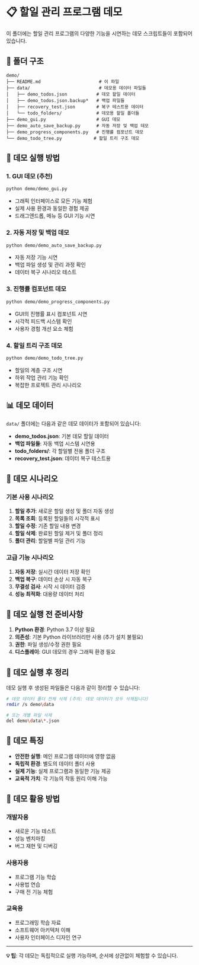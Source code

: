 # 📋 할일 관리 프로그램 데모

이 폴더에는 할일 관리 프로그램의 다양한 기능을 시연하는 데모 스크립트들이 포함되어 있습니다.

## 📁 폴더 구조

```
demo/
├── README.md                      # 이 파일
├── data/                          # 데모용 데이터 파일들
│   ├── demo_todos.json           # 데모 할일 데이터
│   ├── demo_todos.json.backup*   # 백업 파일들
│   ├── recovery_test.json        # 복구 테스트용 데이터
│   └── todo_folders/             # 데모용 할일 폴더들
├── demo_gui.py                   # GUI 데모
├── demo_auto_save_backup.py      # 자동 저장 및 백업 데모
├── demo_progress_components.py   # 진행률 컴포넌트 데모
└── demo_todo_tree.py            # 할일 트리 구조 데모
```

## 🚀 데모 실행 방법

### 1. GUI 데모 (추천)
```bash
python demo/demo_gui.py
```
- 그래픽 인터페이스로 모든 기능 체험
- 실제 사용 환경과 동일한 경험 제공
- 드래그앤드롭, 메뉴 등 GUI 기능 시연

### 2. 자동 저장 및 백업 데모
```bash
python demo/demo_auto_save_backup.py
```
- 자동 저장 기능 시연
- 백업 파일 생성 및 관리 과정 확인
- 데이터 복구 시나리오 테스트

### 3. 진행률 컴포넌트 데모
```bash
python demo/demo_progress_components.py
```
- GUI의 진행률 표시 컴포넌트 시연
- 시각적 피드백 시스템 확인
- 사용자 경험 개선 요소 체험

### 4. 할일 트리 구조 데모
```bash
python demo/demo_todo_tree.py
```
- 할일의 계층 구조 시연
- 하위 작업 관리 기능 확인
- 복잡한 프로젝트 관리 시나리오

## 📊 데모 데이터

`data/` 폴더에는 다음과 같은 데모 데이터가 포함되어 있습니다:

- **demo_todos.json**: 기본 데모 할일 데이터
- **백업 파일들**: 자동 백업 시스템 시연용
- **todo_folders/**: 각 할일별 전용 폴더 구조
- **recovery_test.json**: 데이터 복구 테스트용

## 🎯 데모 시나리오

### 기본 사용 시나리오
1. **할일 추가**: 새로운 할일 생성 및 폴더 자동 생성
2. **목록 조회**: 등록된 할일들의 시각적 표시
3. **할일 수정**: 기존 할일 내용 변경
4. **할일 삭제**: 완료된 할일 제거 및 폴더 정리
5. **폴더 관리**: 할일별 파일 관리 기능

### 고급 기능 시나리오
1. **자동 저장**: 실시간 데이터 저장 확인
2. **백업 복구**: 데이터 손상 시 자동 복구
3. **무결성 검사**: 시작 시 데이터 검증
4. **성능 최적화**: 대용량 데이터 처리

## 🔧 데모 실행 전 준비사항

1. **Python 환경**: Python 3.7 이상 필요
2. **의존성**: 기본 Python 라이브러리만 사용 (추가 설치 불필요)
3. **권한**: 파일 생성/수정 권한 필요
4. **디스플레이**: GUI 데모의 경우 그래픽 환경 필요

## 📝 데모 실행 후 정리

데모 실행 후 생성된 파일들은 다음과 같이 정리할 수 있습니다:

```bash
# 데모 데이터 폴더 전체 삭제 (주의: 데모 데이터가 모두 삭제됩니다)
rmdir /s demo\data

# 또는 개별 파일 삭제
del demo\data\*.json
```

## 🎨 데모 특징

- **안전한 실행**: 메인 프로그램 데이터에 영향 없음
- **독립적 환경**: 별도의 데이터 폴더 사용
- **실제 기능**: 실제 프로그램과 동일한 기능 제공
- **교육적 가치**: 각 기능의 작동 원리 이해 가능

## 🤝 데모 활용 방법

### 개발자용
- 새로운 기능 테스트
- 성능 벤치마킹
- 버그 재현 및 디버깅

### 사용자용
- 프로그램 기능 학습
- 사용법 연습
- 구매 전 기능 체험

### 교육용
- 프로그래밍 학습 자료
- 소프트웨어 아키텍처 이해
- 사용자 인터페이스 디자인 연구

---

**💡 팁**: 각 데모는 독립적으로 실행 가능하며, 순서에 상관없이 체험할 수 있습니다.